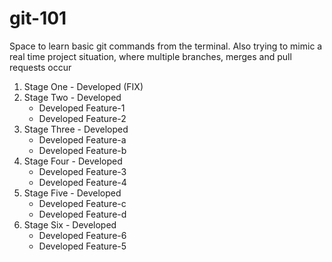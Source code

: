 # git-101
Space to learn basic git commands from the terminal. Also trying to mimic a real time project situation, where multiple branches, merges and pull requests occur

1. Stage One - Developed (FIX)
2. Stage Two - Developed
   - Developed Feature-1
   - Developed Feature-2
3. Stage Three - Developed
   - Developed Feature-a
   - Developed Feature-b
4. Stage Four - Developed
   - Developed Feature-3
   - Developed Feature-4
5. Stage Five - Developed
   - Developed Feature-c
   - Developed Feature-d
6. Stage Six - Developed
   - Developed Feature-6
   - Developed Feature-5
